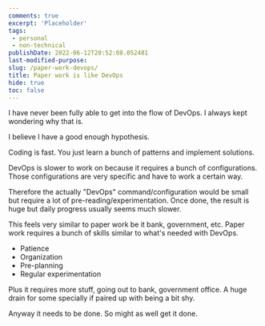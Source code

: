 ```yaml
---
comments: true
excerpt: 'Placeholder' 
tags:
 - personal
 - non-technical
publishDate: 2022-06-12T20:52:08.052481
last-modified-purpose:
slug: /paper-work-devops/
title: Paper work is like DevOps
hide: true
toc: false
---
```


I have never been fully able to get into the flow of DevOps. I always kept wondering why that is.

I believe I have a good enough hypothesis.

Coding is fast. You just learn a bunch of patterns and implement solutions.

DevOps is slower to work on because it requires a bunch of configurations. Those configurations are very specific and have to work a certain way.

Therefore the actually "DevOps" command/configuration would be small but require a lot of pre-reading/experimentation. Once done, the result is huge but daily progress usually seems much slower.

This feels very similar to paper work be it bank, government, etc. Paper work requires a bunch of skills similar to what's needed with DevOps.

- Patience
- Organization
- Pre-planning
- Regular experimentation

Plus it requires more stuff, going out to bank, government office. A huge drain for some specially if paired up with being a bit shy.

Anyway it needs to be done. So might as well get it done.
